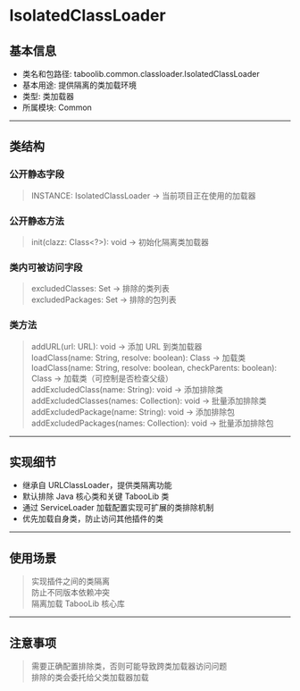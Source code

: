 # IsolatedClassLoader  
## 基本信息  
- 类名和包路径: taboolib.common.classloader.IsolatedClassLoader  
- 基本用途: 提供隔离的类加载环境  
- 类型: 类加载器  
- 所属模块: Common  
---
## 类结构  
  
### 公开静态字段  
> INSTANCE: IsolatedClassLoader -> 当前项目正在使用的加载器  
  
### 公开静态方法  
> init(clazz: Class<?>): void -> 初始化隔离类加载器  
  
### 类内可被访问字段  
> excludedClasses: Set<String> -> 排除的类列表  
> excludedPackages: Set<String> -> 排除的包列表  
  
### 类方法  
> addURL(url: URL): void -> 添加 URL 到类加载器  
> loadClass(name: String, resolve: boolean): Class<?> -> 加载类  
> loadClass(name: String, resolve: boolean, checkParents: boolean): Class<?> -> 加载类（可控制是否检查父级）  
> addExcludedClass(name: String): void -> 添加排除类  
> addExcludedClasses(names: Collection<String>): void -> 批量添加排除类  
> addExcludedPackage(name: String): void -> 添加排除包  
> addExcludedPackages(names: Collection<String>): void -> 批量添加排除包  
---
## 实现细节  
- 继承自 URLClassLoader，提供类隔离功能  
- 默认排除 Java 核心类和关键 TabooLib 类  
- 通过 ServiceLoader 加载配置实现可扩展的类排除机制  
- 优先加载自身类，防止访问其他插件的类  
---
## 使用场景  
> 实现插件之间的类隔离  
> 防止不同版本依赖冲突  
> 隔离加载 TabooLib 核心库  
---
## 注意事项  
> 需要正确配置排除类，否则可能导致跨类加载器访问问题  
> 排除的类会委托给父类加载器加载  